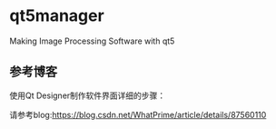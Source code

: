 # qt5manager
Making Image Processing Software with qt5
## 参考博客
使用Qt Designer制作软件界面详细的步骤：

请参考blog:https://blog.csdn.net/WhatPrime/article/details/87560110
